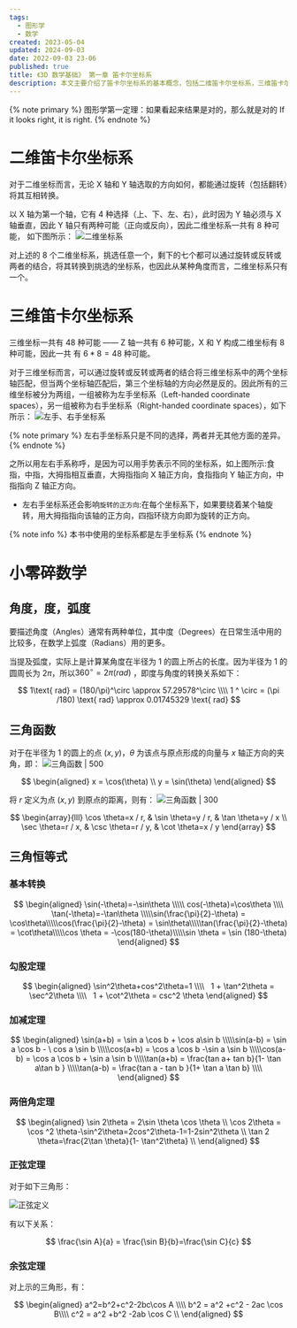 ```yaml
---
tags:
  - 图形学
  - 数学
created: 2023-05-04
updated: 2024-09-03
date: 2022-09-03 23-06
published: true
title: 《3D 数学基础》 第一章 笛卡尔坐标系
description: 本文主要介绍了笛卡尔坐标系的基本概念，包括二维笛卡尔坐标系，三维笛卡尔坐标系，阐述左手坐标系和右手坐标系的关系。另外还介绍了关于三角函数相关的概念，包括角度，度，弧度，三角函数，三角恒等式等。
---
```


{% note primary %}
图形学第一定理：如果看起来结果是对的，那么就是对的
If it looks right, it is right.
{% endnote %}

# 二维笛卡尔坐标系

对于二维坐标而言，无论 X 轴和 Y 轴选取的方向如何，都能通过旋转（包括翻转）将其互相转换。

以 X 轴为第一个轴，它有 4 种选择（上、下、左、右），此时因为 Y 轴必须与 X 轴垂直，因此 Y 轴只有两种可能（正向或反向），因此二维坐标系一共有 8 种可能， 如下图所示：
![二维坐标系](/ch_01_cartesian_coordinate_systems/untitled.png)

对上述的 8 个二维坐标系，挑选任意一个，剩下的七个都可以通过旋转或反转或两者的结合，将其转换到挑选的坐标系，也因此从某种角度而言，二维坐标系只有一个。

# 三维笛卡尔坐标系

三维坐标一共有 48 种可能 —— Z 轴一共有 6 种可能，X 和 Y 构成二维坐标有 8 种可能，因此一共 有 $6*8 = 48$ 种可能。

对于三维坐标而言，可以通过旋转或反转或两者的结合将三维坐标系中的两个坐标轴匹配，但当两个坐标轴匹配后，第三个坐标轴的方向必然是反的。因此所有的三维坐标被分为两组，一组被称为左手坐标系（Left-handed coordinate spaces），另一组被称为右手坐标系（Right-handed coordinate spaces），如下所示：
![左手、右手坐标系](/ch_01_cartesian_coordinate_systems/untitled_1.png)

{% note primary %}
左右手坐标系只是不同的选择，两者并无其他方面的差异。
{% endnote %}

之所以用左右手系称呼，是因为可以用手势表示不同的坐标系，如上图所示:食指，中指，大拇指相互垂直，大拇指指向 X 轴正方向，食指指向 Y 轴正方向，中指指向 Z 轴正方向。

-   左右手坐标系还会影响`旋转的正方向`:在每个坐标系下，如果要绕着某个轴旋转，用大拇指指向该轴的正方向，四指环绕方向即为旋转的正方向。

{% note info %}
本书中使用的坐标系都是左手坐标系
{% endnote %}

# 小零碎数学

## 角度，度，弧度

要描述角度（Angles）通常有两种单位，其中度（Degrees）在日常生活中用的比较多，在数学上弧度（Radians）用的更多。

当提及弧度，实际上是计算某角度在半径为 1 的圆上所占的长度。因为半径为 1 的圆周长为 $2\pi$，所以$360^\circ = 2\pi (rad)$ ，即度与角度的转换关系如下：

$$ 1\text{ rad} = (180/\pi)^\circ \approx 57.29578^\circ \\\\ 1 ^ \circ = (\pi /180) \text{ rad} \approx 0.01745329 \text{ rad} $$

## 三角函数

对于在半径为 1 的圆上的点 $(x,y)$，$\theta$ 为该点与原点形成的向量与 $x$ 轴正方向的夹角，即：
![三角函数 | 500](/ch_01_cartesian_coordinate_systems/2024-09-03-22-46-39.png)

$$
\begin{aligned}
x = \cos(\theta) \\
y = \sin(\theta)
\end{aligned}
$$

将 $r$ 定义为点 $(x,y)$ 到原点的距离，则有：
![三角函数 | 300](/ch_01_cartesian_coordinate_systems/2024-09-03-22-54-06.png)

$$
\begin{array}{lll}
\cos \theta=x / r, & \sin \theta=y / r, & \tan \theta=y / x \\
\sec \theta=r / x, & \csc \theta=r / y, & \cot \theta=x / y
\end{array}
$$

## 三角恒等式

### 基本转换

$$
\begin{aligned}
\sin(-\theta)=-\sin\theta \\\\\ cos(-\theta)=\cos\theta \\\\ \tan(-\theta)=-\tan\theta \\\\\sin(\frac{\pi}{2}-\theta) = \cos\theta\\\\\cos(\frac{\pi}{2}-\theta) = \sin\theta\\\\\tan(\frac{\pi}{2}-\theta) = \cot\theta\\\\\cos \theta = -\cos(180-\theta)\\\\\sin \theta = \sin (180-\theta)
\end{aligned}
$$

### 勾股定理

$$
\begin{aligned}
\sin^2\theta+cos^2\theta=1 \\\\   1 + \tan^2\theta = \sec^2\theta \\\\   1 + \cot^2\theta = csc^2 \theta
\end{aligned}
$$

### 加减定理

$$
\begin{aligned}
\sin(a+b) = \sin a \cos b + \cos a\sin b \\\\\sin(a-b) = \sin a \cos b - \ cos a \sin b \\\\\cos(a+b) = \cos a \cos b -\sin a \sin b \\\\\cos(a-b) = \cos a \cos b + \sin a \sin b \\\\\tan(a+b) = \frac{tan a+ tan b}{1- \tan a\tan b } \\\\\tan(a-b) = \frac{tan a - tan b }{1+ \tan a \tan b} \\\\
\end{aligned}
$$

### 两倍角定理

$$
\begin{aligned}
\sin 2\theta = 2\sin \theta \cos \theta \\
\cos 2\theta = \cos ^2 \theta-\sin^2\theta=2cos^2\theta-1=1-2sin^2\theta \\
\tan 2 \theta=\frac{2\tan \theta}{1- \tan^2\theta} \\
\end{aligned}
$$

### 正弦定理

对于如下三角形：

![正弦定义](/ch_01_cartesian_coordinate_systems/untitled_2.png)

有以下关系：

$$
\frac{\sin A}{a} = \frac{\sin B}{b}=\frac{\sin C}{c}
$$

### 余弦定理

对上示的三角形，有：

$$
\begin{aligned}
a^2=b^2+c^2-2bc\cos A \\\\
b^2 = a^2 +c^2 - 2ac \cos B\\\\
c^2 = a^2 +b^2 -2ab \cos C \\
\end{aligned}
$$

